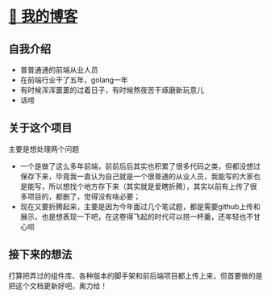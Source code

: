 #  [🙊 我的博客](https://anglefly.github.io/anglefly/) 

## 自我介绍

- 普普通通的前端从业人员
- 在前端行业干了五年，golang一年
- 有时候浑浑噩噩的过着日子，有时候熬夜苦干琢磨新玩意儿
- 话唠

## 关于这个项目

主要是想处理两个问题
 - 一个是做了这么多年前端，前前后后其实也积累了很多代码之类，但都没想过保存下来，毕竟我一直认为自己就是一个很普通的从业人员，我能写的大家也是能写，所以想找个地方存下来（其实就是爱瞎折腾），其实以前有上传了很多项目的，都删了，觉得没有啥必要；
 - 现在又要折腾起来，主要是因为今年面过几个笔试题，都是需要github上传和展示，也是想表现一下吧，在这卷得飞起的时代可以捞一杯羹，还年轻也不甘心呗

## 接下来的想法

打算把弄过的组件库、各种版本的脚手架和前后端项目都上传上来，但首要做的是把这个文档更新好吧，奥力给！